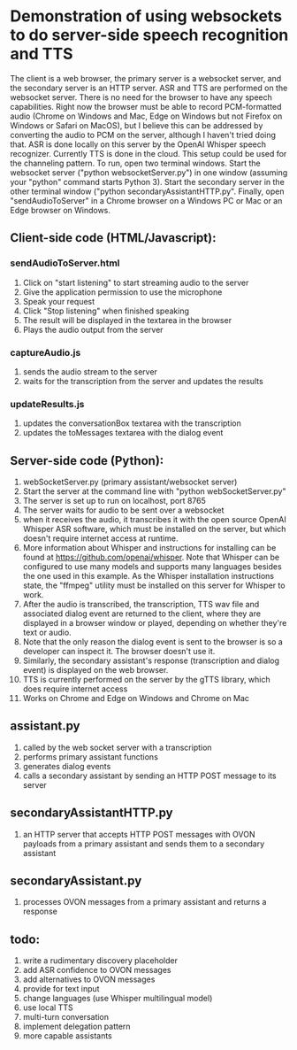 # Demonstration of using websockets to do server-side speech recognition and TTS
The client is a web browser, the primary server is a websocket server, and the secondary server is an HTTP server.
ASR and TTS are performed on the websocket server. There is no need for the browser to have any speech capabilities. Right now the browser must be able to record PCM-formatted audio (Chrome on Windows and Mac, Edge on Windows but not Firefox on Windows or Safari on MacOS), but I believe this can be addressed by converting the audio to PCM on the server, although I haven't tried doing that.
ASR is done locally on this server by the OpenAI Whisper speech recognizer.
Currently TTS is done in the cloud.
This setup could be used for the channeling pattern.
To run, open two terminal windows. Start the websocket server ("python websocketServer.py") in one window (assuming your "python" command starts Python 3).
Start the secondary server in the other terminal window ("python secondaryAssistantHTTP.py". Finally, open "sendAudioToServer" in a Chrome browser on a Windows PC or Mac or an Edge browser on Windows.

## Client-side code (HTML/Javascript):
### sendAudioToServer.html
1. Click on "start listening" to start streaming audio to the server
2. Give the application permission to use the microphone
3. Speak your request
4. Click "Stop listening" when finished speaking
5. The result will be displayed in the textarea in the browser
6. Plays the audio output from the server

### captureAudio.js
1. sends the audio stream to the server
2. waits for the transcription from the server and updates the results

### updateResults.js
1. updates the conversationBox textarea with the transcription
2. updates the toMessages textarea with the dialog event


## Server-side code (Python):
1. webSocketServer.py (primary assistant/websocket server)
2. Start the server at the command line with "python webSocketServer.py"
3. The server is set up to run on localhost, port 8765
4. The server waits for audio to be sent over a websocket
5. when it receives the audio, it transcribes it with the open source OpenAI Whisper ASR software, which must be installed on the server, but which doesn't require internet access at runtime.
6. More information about Whisper and instructions for installing can be found at https://github.com/openai/whisper. Note that Whisper can be configured to use many models and supports many languages besides the one used in this example. As the Whisper installation instructions state, the "ffmpeg" utility must be installed on this server for Whisper to work.
7. After the audio is transcribed, the transcription, TTS wav file and associated dialog event are returned to the client, where they are displayed in a browser window or played, depending on whether they're text or audio. 
8. Note that the only reason the dialog event is sent to the browser is so a developer can inspect it. The browser doesn't use it.
9. Similarly, the secondary assistant's response (transcription and dialog event) is displayed on the web browser.
10. TTS is currently performed on the server by the gTTS library, which does require internet access
11. Works on Chrome and Edge on Windows and Chrome on Mac


## assistant.py
1. called by the web socket server with a transcription
1. performs primary assistant functions
1. generates dialog events
1. calls a secondary assistant by sending an HTTP POST message to its server

## secondaryAssistantHTTP.py
1. an HTTP server that accepts HTTP POST messages with OVON payloads from a primary assistant and sends them to a secondary assistant

## secondaryAssistant.py
1. processes OVON messages from a primary assistant and returns a response

## todo:
1. write a rudimentary discovery placeholder
1. add ASR confidence to OVON messages
1. add alternatives to OVON messages
1. provide for text input
1. change languages (use Whisper multilingual model)
1. use local TTS
1. multi-turn conversation
1. implement delegation pattern
1. more capable assistants



